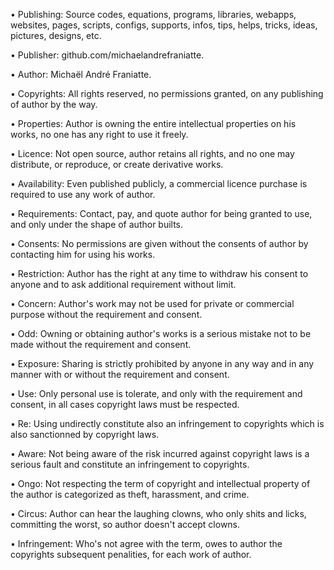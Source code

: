 ﻿  
• Publishing: Source codes, equations, programs, libraries, webapps, websites, pages, scripts, configs, supports, infos, tips, helps, tricks, ideas, pictures, designs, etc.  
  
• Publisher: github.com/michaelandrefraniatte.  
  
• Author: Michaël André Franiatte.  
  
• Copyrights: All rights reserved, no permissions granted, on any publishing of author by the way.  
  
• Properties: Author is owning the entire intellectual properties on his works, no one has any right to use it freely.  
  
• Licence: Not open source, author retains all rights, and no one may distribute, or reproduce, or create derivative works.  
  
• Availability: Even published publicly, a commercial licence purchase is required to use any work of author.  
  
• Requirements: Contact, pay, and quote author for being granted to use, and only under the shape of author builts.  
  
• Consents: No permissions are given without the consents of author by contacting him for using his works.  
  
• Restriction: Author has the right at any time to withdraw his consent to anyone and to ask additional requirement without limit.  
  
• Concern: Author's work may not be used for private or commercial purpose without the requirement and consent.  
  
• Odd: Owning or obtaining author's works is a serious mistake not to be made without the requirement and consent.  
  
• Exposure: Sharing is strictly prohibited by anyone in any way and in any manner with or without the requirement and consent.  
  
• Use: Only personal use is tolerate, and only with the requirement and consent, in all cases copyright laws must be respected.  
  
• Re: Using undirectly constitute also an infringement to copyrights which is also sanctionned by copyright laws.  
  
• Aware: Not being aware of the risk incurred against copyright laws is a serious fault and constitute an infringement to copyrights.  
  
• Ongo: Not respecting the term of copyright and intellectual property of the author is categorized as theft, harassment, and crime.  
  
• Circus: Author can hear the laughing clowns, who only shits and licks, committing the worst, so author doesn't accept clowns.  
  
• Infringement: Who's not agree with the term, owes to author the copyrights subsequent penalities, for each work of author.  
  